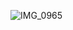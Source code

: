 ![IMG_0965](https://github.com/amymc/memento-mori/assets/1708243/8860e294-d8fd-4634-b973-d555ff25adca)
